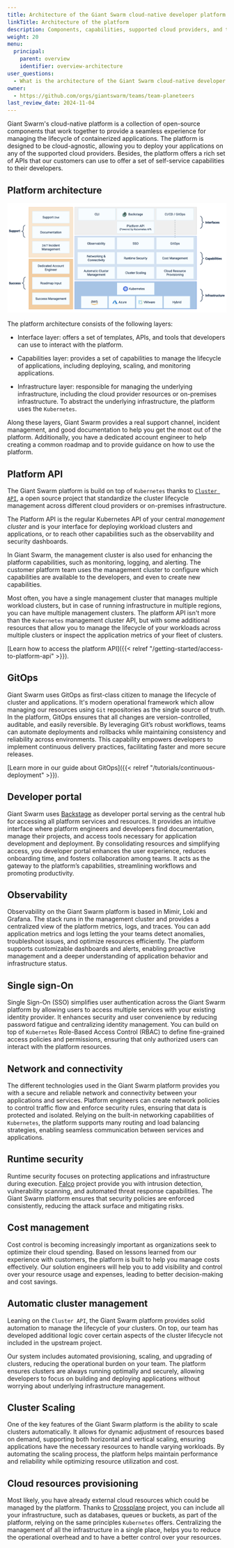 ```yaml
---
title: Architecture of the Giant Swarm cloud-native developer platform
linkTitle: Architecture of the platform
description: Components, capabilities, supported cloud providers, and the platform API.
weight: 20
menu:
  principal:
    parent: overview
    identifier: overview-architecture
user_questions:
  - What is the architecture of the Giant Swarm cloud-native developer platform?
owner:
  - https://github.com/orgs/giantswarm/teams/team-planeteers
last_review_date: 2024-11-04
---
```


Giant Swarm's cloud-native platform is a collection of open-source components that work together to provide a seamless experience for managing the lifecycle of containerized applications. The platform is designed to be cloud-agnostic, allowing you to deploy your applications on any of the supported cloud providers. Besides, the platform offers a rich set of APIs that our customers can use to offer a set of self-service capabilities to their developers.

## Platform architecture

![Platform architecture](./platform-architecture.png)

The platform architecture consists of the following layers:

- Interface layer: offers a set of templates, APIs, and tools that developers can use to interact with the platform.

- Capabilities layer: provides a set of capabilities to manage the lifecycle of applications, including deploying, scaling, and monitoring applications.

- Infrastructure layer: responsible for managing the underlying infrastructure, including the cloud provider resources or on-premises infrastructure. To abstract the underlying infrastructure, the platform uses the `Kubernetes`.

Along these layers, Giant Swarm provides a real support channel, incident management, and good documentation to help you get the most out of the platform. Additionally, you have a dedicated account engineer to help creating a common roadmap and to provide guidance on how to use the platform.

## Platform API

The Giant Swarm platform is build on top of `Kubernetes` thanks to [`Cluster API`](https://cluster-api.sigs.k8s.io/), a open source  project that standardize the cluster lifecycle management across different cloud providers or on-premises infrastructure.

The Platform API is the regular Kubernetes API of your central _management cluster_ and is your interface for deploying workload clusters and applications, or to reach other capabilities such as the observability and security dashboards.

In Giant Swarm, the management cluster is also used for enhancing the platform capabilities, such as monitoring, logging, and alerting. The customer platform team uses the management cluster to configure which capabilities are available to the developers, and even to create new capabilities.

Most often, you have a single management cluster that manages multiple workload clusters, but in case of running infrastructure in multiple regions, you can have multiple management clusters. The platform API isn't more than the `Kubernetes` management cluster API, but with some additional resources that allow you to manage the lifecycle of your workloads across multiple clusters or inspect the application metrics of your fleet of clusters.

[Learn how to access the platform API]({{< relref "/getting-started/access-to-platform-api" >}}).

## GitOps

Giant Swarm uses GitOps as first-class citizen to manage the lifecycle of cluster and applications. It's modern operational framework which allow managing our resources using `Git` repositories as the single source of truth. In the platform, GitOps ensures that all changes are version-controlled, auditable, and easily reversible. By leveraging Git’s robust workflows, teams can automate deployments and rollbacks while maintaining consistency and reliability across environments. This capability empowers developers to implement continuous delivery practices, facilitating faster and more secure releases.

[Learn more in our guide about GitOps]({{< relref "/tutorials/continuous-deployment" >}}).

## Developer portal

Giant Swarm uses [Backstage](https://www.cncf.io/projects/backstage/) as developer portal serving as the central hub for accessing all platform services and resources. It provides an intuitive interface where platform engineers and developers find documentation, manage their projects, and access tools necessary for application development and deployment. By consolidating resources and simplifying access, you developer portal enhances the user experience, reduces onboarding time, and fosters collaboration among teams. It acts as the gateway to the platform’s capabilities, streamlining workflows and promoting productivity.

## Observability

Observability on the Giant Swarm platform is based in Mimir, Loki and Grafana. The stack runs in the management cluster and provides a centralized view of the platform metrics, logs, and traces. You can add application metrics and logs letting the your teams detect anomalies, troubleshoot issues, and optimize resources efficiently. The platform supports customizable dashboards and alerts, enabling proactive management and a deeper understanding of application behavior and infrastructure status.

## Single sign-On

Single Sign-On (SSO) simplifies user authentication across the Giant Swarm platform by allowing users to access multiple services with your existing identity provider. It enhances security and user convenience by reducing password fatigue and centralizing identity management. You can build on top of `Kubernetes` Role-Based Access Control (RBAC) to define fine-grained access policies and permissions, ensuring that only authorized users can interact with the platform resources.

## Network and connectivity

The different technologies used in the Giant Swarm platform provides you with a secure and reliable network and connectivity between your applications and services. Platform engineers can create network policies to control traffic flow and enforce security rules, ensuring that data is protected and isolated. Relying on the built-in networking capabilities of `Kubernetes`, the platform supports many routing and load balancing strategies, enabling seamless communication between services and applications.

## Runtime security

Runtime security focuses on protecting applications and infrastructure during execution. [Falco](https://www.cncf.io/projects/falco/) project provide you with intrusion detection, vulnerability scanning, and automated threat response capabilities. The Giant Swarm platform ensures that security policies are enforced consistently, reducing the attack surface and mitigating risks.

## Cost management

Cost control is becoming increasingly important as organizations seek to optimize their cloud spending. Based on lessons learned from our experience with customers, the platform is built to help you manage costs effectively. Our solution engineers will help you to add visibility and control over your resource usage and expenses, leading to better decision-making and cost savings.

## Automatic cluster management

Leaning on the `Cluster API`, the Giant Swarm platform provides solid automation to manage the lifecycle of your clusters. On top, our team has developed additional logic cover certain aspects of the cluster lifecycle not included in the upstream project.

Our system includes automated provisioning, scaling, and upgrading of clusters, reducing the operational burden on your team. The platform ensures clusters are always running optimally and securely, allowing developers to focus on building and deploying applications without worrying about underlying infrastructure management.

## Cluster Scaling

One of the key features of the Giant Swarm platform is the ability to scale clusters automatically. It allows for dynamic adjustment of resources based on demand, supporting both horizontal and vertical scaling, ensuring applications have the necessary resources to handle varying workloads. By automating the scaling process, the platform helps maintain performance and reliability while optimizing resource utilization and cost.

## Cloud resources provisioning

Most likely, you have already external cloud resources which could be managed by the platform. Thanks to [Crossplane](https://www.cncf.io/projects/crossplane/) project, you can include all your infrastructure, such as databases, queues or buckets, as part of the platform, relying on the same principles `Kubernetes` offers. Centralizing the management of all the infrastructure in a single place, helps you to reduce the operational overhead and to have a better control over your resources.
